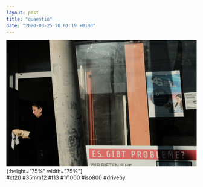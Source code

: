```yaml
---
layout: post
title: "quaestio"
date: "2020-03-25 20:01:19 +0100"
---
```


![covid_010](/photos/covid_010.jpg){:height="75%" width="75%"} <br>
#xt20 #35mmf2 #f13 #1/1000 #iso800 #driveby
